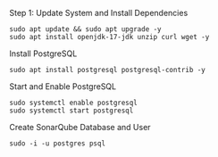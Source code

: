 Step 1: Update System and Install Dependencies
```
sudo apt update && sudo apt upgrade -y
sudo apt install openjdk-17-jdk unzip curl wget -y
```

Install PostgreSQL
```
sudo apt install postgresql postgresql-contrib -y
```

Start and Enable PostgreSQL
```
sudo systemctl enable postgresql
sudo systemctl start postgresql
```
Create SonarQube Database and User 
```
sudo -i -u postgres psql
```




